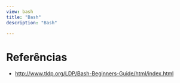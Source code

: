 ```yaml
---
view: bash
title: "Bash"
description: "Bash"

---
```


# Referências

- http://www.tldp.org/LDP/Bash-Beginners-Guide/html/index.html